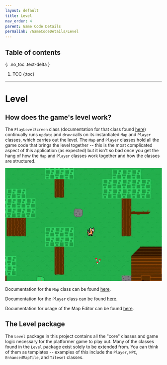 ```yaml
---
layout: default
title: Level
nav_order: 4
parent: Game Code Details
permalink: /GameCodeDetails/Level
---
```


## Table of contents
{: .no_toc .text-delta }

1. TOC
{:toc}

---

# Level

## How does the game's level work?

The `PlayLevelScreen` class (documentation for that class found [here](./ScreensSubSections/play-level-screen.md)) continually runs `update` and `draw` calls
on its instantiated `Map` and `Player` classes, which carries out the level. The `Map` and `Player` classes
hold all the game code that brings the level together -- this is the most complicated aspect of this application (as expected)
but it isn't so bad once you get the hang of how the `Map` and `Player` classes work together and how the classes are structured.

![game-screen-1.gif](../../assets/images/playing-level.gif)

Documentation for the `Map` class can be found [here](./map.md).

Documentation for the `Player` class can be found [here](./player.md).

Documentation for usage of the Map Editor can be found [here]().

## The Level package

The `Level` package in this project contains all the "core" classes and game logic necessary for the platformer game to play out. Many of the classes
found in the `Level` package exist solely to be extended from. You can think of them as templates -- examples of this include the
`Player`, `NPC`, `EnhancedMapTile`, and `Tileset` classes.